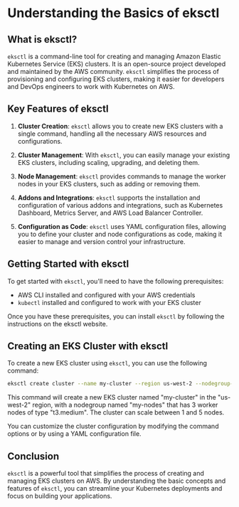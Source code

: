 # Understanding the Basics of eksctl

## What is eksctl?

`eksctl` is a command-line tool for creating and managing Amazon Elastic Kubernetes Service (EKS) clusters. It is an open-source project developed and maintained by the AWS community. `eksctl` simplifies the process of provisioning and configuring EKS clusters, making it easier for developers and DevOps engineers to work with Kubernetes on AWS.

## Key Features of eksctl

1. **Cluster Creation**: `eksctl` allows you to create new EKS clusters with a single command, handling all the necessary AWS resources and configurations.

2. **Cluster Management**: With `eksctl`, you can easily manage your existing EKS clusters, including scaling, upgrading, and deleting them.

3. **Node Management**: `eksctl` provides commands to manage the worker nodes in your EKS clusters, such as adding or removing them.

4. **Addons and Integrations**: `eksctl` supports the installation and configuration of various addons and integrations, such as Kubernetes Dashboard, Metrics Server, and AWS Load Balancer Controller.

5. **Configuration as Code**: `eksctl` uses YAML configuration files, allowing you to define your cluster and node configurations as code, making it easier to manage and version control your infrastructure.

## Getting Started with eksctl

To get started with `eksctl`, you'll need to have the following prerequisites:

- AWS CLI installed and configured with your AWS credentials
- `kubectl` installed and configured to work with your EKS cluster

Once you have these prerequisites, you can install `eksctl` by following the instructions on the eksctl website.

## Creating an EKS Cluster with eksctl

To create a new EKS cluster using `eksctl`, you can use the following command:

```sh
eksctl create cluster --name my-cluster --region us-west-2 --nodegroup-name my-nodes --node-type t3.medium --nodes 3 --nodes-min 1 --nodes-max 5
```

This command will create a new EKS cluster named "my-cluster" in the "us-west-2" region, with a nodegroup named "my-nodes" that has 3 worker nodes of type "t3.medium". The cluster can scale between 1 and 5 nodes.

You can customize the cluster configuration by modifying the command options or by using a YAML configuration file.

## Conclusion

`eksctl` is a powerful tool that simplifies the process of creating and managing EKS clusters on AWS. By understanding the basic concepts and features of `eksctl`, you can streamline your Kubernetes deployments and focus on building your applications.
